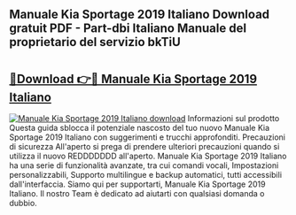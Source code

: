 ## Manuale Kia Sportage 2019 Italiano Download gratuit PDF - Part-dbi Italiano Manuale del proprietario del servizio bkTiU

# <h2><a href="http://dfc1656.blite.top/?on=Manuale+Kia+Sportage+2019+Italiano">🔗Download 👉🔴 Manuale Kia Sportage 2019 Italiano</a></h2>

[![Manuale Kia Sportage 2019 Italiano download](https://i.imgur.com/lujVjoI.png)](http://dfc1656.blite.top/?on=Manuale+Kia+Sportage+2019+Italiano)
Informazioni sul prodotto Questa guida sblocca il potenziale nascosto del tuo nuovo Manuale Kia Sportage 2019 Italiano con suggerimenti e trucchi approfonditi. Precauzioni di sicurezza All'aperto si prega di prendere ulteriori precauzioni quando si utilizza il nuovo REDDDDDDD all'aperto. Manuale Kia Sportage 2019 Italiano ha una serie di funzionalità avanzate, tra cui comandi vocali, Impostazioni personalizzabili, Supporto multilingue e backup automatici, tutti accessibili dall'interfaccia. Siamo qui per supportarti, Manuale Kia Sportage 2019 Italiano. Il nostro Team è dedicato ad aiutarti con qualsiasi domanda o dubbio.
